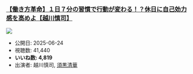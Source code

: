 ### [【働き方革命】１日７分の習慣で行動が変わる！？休日に自己効力感を高めよ【越川慎司】](https://www.youtube.com/watch?v=XORxTQ_VyFI)
[![](https://img.youtube.com/vi/XORxTQ_VyFI/sddefault.jpg)](https://www.youtube.com/watch?v=XORxTQ_VyFI)
-   公開日: 2025-06-24
-   視聴数: 41,440
-   **いいね数: 4,819**
-   出演者: 越川慎司, [須黒清華](/rehacq_fan/people/須黒清華 "wikilink")
